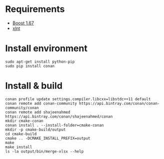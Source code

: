# Requirements
- [Boost 1.67](https://www.boost.org/)
- [xlnt](https://github.com/tfussell/xlnt)

# Install environment
```
sudo apt-get install python-pip
sudo pip install conan
```

# Install & build
```
conan profile update settings.compiler.libcxx=libstdc++11 default
conan remote add conan-community https://api.bintray.com/conan/conan-community/conan
conan remote add shajeenahmed https://api.bintray.com/conan/shajeenahmed/conan
mkdir cmake-conan
conan install . --install-folder=cmake-conan
mkdir -p cmake-build/output
cd cmake-build
cmake .. -DCMAKE_INSTALL_PREFIX=output
make
make install
ls -la output/bin/merge-xlsx --help
```